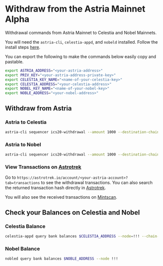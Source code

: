 <!-- markdownlint-disable MD051 -->

# Withdraw from the Astria Mainnet Alpha

Withdrawal commands from Astria Mainnet to Celestia and Nobel Mainnets.

You will need the `astria-cli`, `celestia-appd`, and `nobeld` installed. Follow
the install steps [here](../overview.md#bridging-dependencies).

You can export the following to make the commands below easily copy and
pastable.

```bash
export ASTRIA_ADDRESS="<your-astria-address>"
export PRIV_KEY="<your-astria-address-private-key>"
export CELESTIA_KEY_NAME="<name-of-your-celestia-key>"
export CELESTIA_ADDRESS="<your-celestia-address>"
export NOBEL_KEY_NAME="<name-of-your-nobel-key>"
export NOBLE_ADDRESS="<your-nobel-address>"
```

## Withdraw from Astria

### Astria to Celestia

<!-- TODO: update -->
```bash
astria-cli sequencer ics20-withdrawal --amount 1000 --destination-chain-address=$CELESTIA_ADDRESS --source-channel channel-0 --private-key=$PRIV_KEY --sequencer-url=https://rpc.sequencer.astria.org/ --sequencer.chain-id astria --asset transfer/channel-0/utia --fee-asset transfer/channel-0/utia
```

### Astria to Nobel

<!-- TODO: update -->
```bash
astria-cli sequencer ics20-withdrawal --amount 1000 --destination-chain-address=$NOBLE_ADDRESS --source-channel channel-1 --private-key=$PRIV_KEY --sequencer-url=https://rpc.sequencer.astria.org/ --sequencer.chain-id astria --asset transfer/channel-1/uusdc --fee-asset transfer/channel-0/utia
```

### View Transactions on [Astrotrek](https://astrotrek.io/)

Go to `https://astrotrek.io/account/<your-astria-account>?tab=transactions`
to see the withdrawal transactions. You can also search the returned transaction
hash directly in [Astrotrek](https://astrotrek.io/).

You will also see the received transactions on
[Mintscan](#view-transactions-on-mintscan).

## Check your Balances on Celestia and Nobel

### Celestia Balance

<!-- TODO: update -->
```bash
celestia-appd query bank balances $CELESTIA_ADDRESS --node=!!! --chain-id !!!

```

### Nobel Balance

<!-- TODO: update -->
```bash
nobled query bank balances $NOBLE_ADDRESS --node !!!

```

